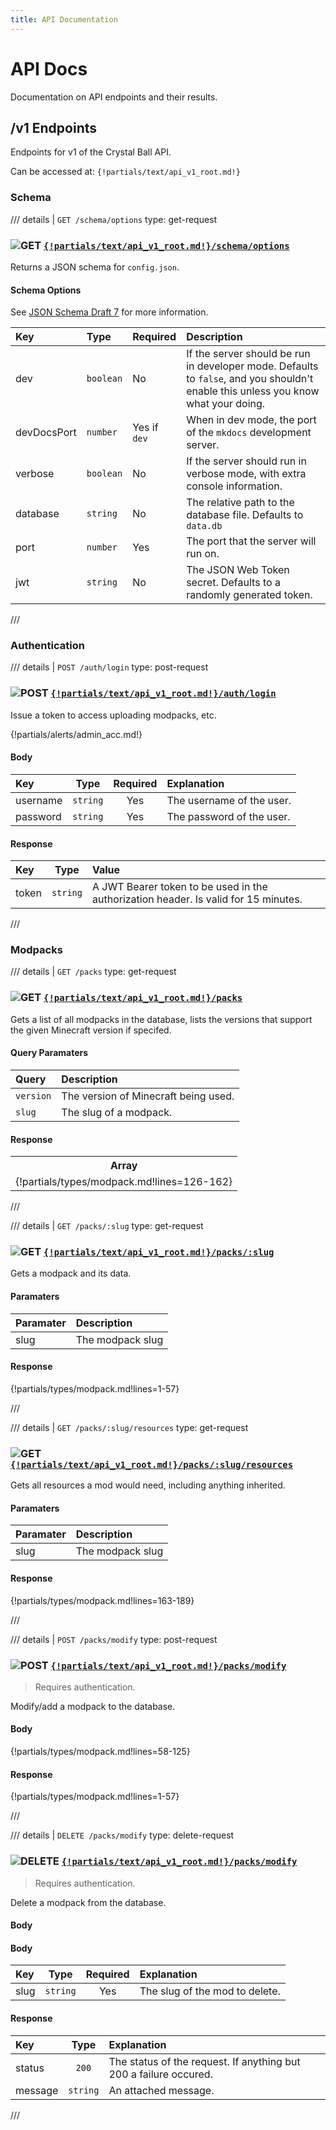 ```yaml
---
title: API Documentation
---
```


# API Docs

Documentation on API endpoints and their results.

## /v1 Endpoints

Endpoints for v1 of the Crystal Ball API.

Can be accessed at: `{!partials/text/api_v1_root.md!}`

### Schema

/// details | `GET /schema/options`
    type: get-request

### ![GET](https://img.shields.io/badge/GET-2b9b46?style=flat-square) [`{!partials/text/api_v1_root.md!}/schema/options`]({!partials/text/api_v1_root.md!}/schema/options)

Returns a JSON schema for `config.json`.

#### Schema Options

See [JSON Schema Draft 7](https://json-schema.org/draft-07) for more information.

| Key         | Type      | Required     | Description |
| :---------- | :-------- | :----------- | :---------- |
| dev         | `boolean` | No           | If the server should be run in developer mode. Defaults to `false`, and you shouldn't enable this unless you know what your doing. |
| devDocsPort | `number`  | Yes if `dev` | When in dev mode, the port of the `mkdocs` development server. |
| verbose     | `boolean` | No           | If the server should run in verbose mode, with extra console information. |
| database    | `string`  | No           | The relative path to the database file. Defaults to `data.db` |
| port        | `number`  | Yes          | The port that the server will run on. |
| jwt         | `string`  | No           | The JSON Web Token secret. Defaults to a randomly generated token. |

///

### Authentication

/// details | `POST /auth/login`
    type: post-request

### ![POST](https://img.shields.io/badge/POST-eecd48?style=flat-square) [`{!partials/text/api_v1_root.md!}/auth/login`]({!partials/text/api_v1_root.md!}/auth/login)

Issue a token to access uploading modpacks, etc.

{!partials/alerts/admin_acc.md!}

#### Body

| Key      |   Type   | Required | Explanation               |
| :------- | :------: | :------: | :------------------------ |
| username | `string` |   Yes    | The username of the user. |
| password | `string` |   Yes    | The password of the user. |

#### Response

| Key   |   Type   | Value                                                                               |
| :---- | :------: | :---------------------------------------------------------------------------------- |
| token | `string` | A JWT Bearer token to be used in the authorization header. Is valid for 15 minutes. |

///

### Modpacks

/// details | `GET /packs`
    type: get-request

### ![GET](https://img.shields.io/badge/GET-2b9b46?style=flat-square) [`{!partials/text/api_v1_root.md!}/packs`]({!partials/text/api_v1_root.md!}/packs)

Gets a list of all modpacks in the database, lists the versions that support the given Minecraft version if specifed.

#### Query Paramaters

| Query      | Description                                |
| :-------- | :----------------------------------- |
| `version` | The version of Minecraft being used. |
| `slug`    | The slug of a modpack. |

#### Response

<table>
        <tr>
            <th>Array</th>
        </tr>
        <tr>
            <td>
                {!partials/types/modpack.md!lines=126-162}
            </td>
        </tr>
</table>

///

/// details | `GET /packs/:slug`
    type: get-request

### ![GET](https://img.shields.io/badge/GET-2b9b46?style=flat-square) [`{!partials/text/api_v1_root.md!}/packs/:slug`]({!partials/text/api_v1_root.md!}/packs/:slug)

Gets a modpack and its data.

#### Paramaters

| Paramater | Description |
| :-------- | :---------- |
| slug      | The modpack slug |

#### Response

{!partials/types/modpack.md!lines=1-57}

///

/// details | `GET /packs/:slug/resources`
    type: get-request

### ![GET](https://img.shields.io/badge/GET-2b9b46?style=flat-square) [`{!partials/text/api_v1_root.md!}/packs/:slug/resources`]({!partials/text/api_v1_root.md!}/packs/:slug/resources)

Gets all resources a mod would need, including anything inherited.

#### Paramaters

| Paramater | Description |
| :-------- | :---------- |
| slug      | The modpack slug |

#### Response

{!partials/types/modpack.md!lines=163-189}

///

/// details | `POST /packs/modify`
    type: post-request

### ![POST](https://img.shields.io/badge/POST-eecd48?style=flat-square) [`{!partials/text/api_v1_root.md!}/packs/modify`]({!partials/text/api_v1_root.md!}/packs/modify)

> Requires authentication.

Modify/add a modpack to the database.

#### Body

{!partials/types/modpack.md!lines=58-125}

#### Response

{!partials/types/modpack.md!lines=1-57}

///

/// details | `DELETE /packs/modify`
    type: delete-request

### ![DELETE](https://img.shields.io/badge/DELETE-ea3d3d?style=flat-square) [`{!partials/text/api_v1_root.md!}/packs/modify`]({!partials/text/api_v1_root.md!}/packs/modify)

> Requires authentication.

Delete a modpack from the database.

#### Body

#### Body

| Key      |   Type   | Required | Explanation               |
| :------- | :------: | :------: | :------------------------ |
| slug | `string` |   Yes    | The slug of the mod to delete. |

#### Response

| Key      |   Type   | Explanation               |
| :------- | :------: | :------------------------ |
| status   |   `200`  | The status of the request. If anything but 200 a failure occured. |
| message  | `string` | An attached message. |

///
